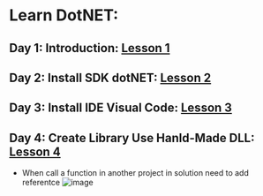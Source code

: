 # Learn DotNET:

## Day 1: Introduction: [Lesson 1](https://www.youtube.com/watch?v=Zmyvs29NFQo&t=6238s&ab_channel=gi%C3%A1o.l%C3%A0ng)

## Day 2: Install SDK dotNET: [Lesson 2](https://www.youtube.com/watch?v=Zmyvs29NFQo&t=6238s&ab_channel=gi%C3%A1o.l%C3%A0ng)

## Day 3: Install IDE Visual Code: [Lesson 3](https://www.youtube.com/watch?v=Zmyvs29NFQo&t=6238s&ab_channel=gi%C3%A1o.l%C3%A0ng)

## Day 4: Create Library Use Hanld-Made DLL: [Lesson 4](https://www.youtube.com/watch?v=Zmyvs29NFQo&t=6238s&ab_channel=gi%C3%A1o.l%C3%A0ng)
- When call a function in another project in solution need to add referentce
  ![image](https://github.com/user-attachments/assets/88a0fb3f-179c-4f38-83b1-a08cd17604a8)
